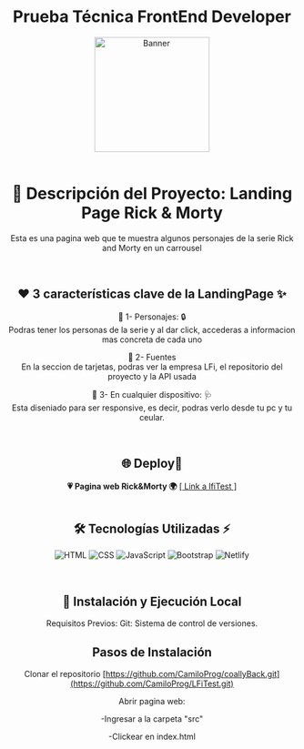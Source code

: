 <h1 align="center"> Prueba Técnica FrontEnd Developer  </h1>
 
  <!-- PROJECT LOGO -->
  <div align='center'>
    <a href="https://hackaton-no-country.vercel.app/" target="_blank">
      <img src="https://cdn.prod.website-files.com/6401fa36143dd725acd1e200/6401fe13b47a1de1351f9bd6_logo.svg" alt="Banner" width="full" height="202">
    </a>
  </div> 

<br>
<h1 align='center'>📑 Descripción del Proyecto: Landing Page Rick & Morty </h1>

<div align="center">
  <p>
    Esta es una pagina web que te muestra algunos personajes de la serie Rick and Morty en un carrousel
  </p>
</div>

<br>

<div align='center'>
  <h2>❤ 3 características clave de la LandingPage ✨</h2>
</div>

<div align='center'>
    <p>
      🔸 1- Personajes: 🔒 <br>
      Podras tener los personas de la serie y al dar click, accederas a informacion mas concreta de cada uno
    </p>
 <p>
       🔸 2- Fuentes <br> 
       En la seccion de tarjetas, podras ver la empresa LFi, el repositorio del proyecto y la API usada
 </p>
 <p>
      🔸 3- En cualquier dispositivo: 🩺 <br> 
         Esta diseniado para ser responsive, es decir, podras verlo desde tu pc y tu ceular.    
 </p>
      </p>
</div>



<br>
<div align='center'>
  <h2>🌐 Deploy🌟</h2>
</div>
<div align='center'>
  <b>💗 Pagina web Rick&Morty 🌍</b>
    <a href="https://lfitest.netlify.app/">[ Link a lfiTest ]</a>
</div>

<br>


<div align='center'>
  <h2>🛠️ Tecnologías Utilizadas ⚡</h2>


![HTML](https://img.shields.io/badge/HTML5-E34F26?style=for-the-badge&logo=html5&logoColor=white) 
![CSS](https://img.shields.io/badge/CSS3-1572B6?style=for-the-badge&logo=css3&logoColor=white)
![JavaScript](https://img.shields.io/badge/javascript-%23323330.svg?style=for-the-badge&logo=javascript&logoColor=%23F7DF1E)
![Bootstrap](https://img.shields.io/badge/bootstrap-%238511FA.svg?style=for-the-badge&logo=bootstrap&logoColor=white)
![Netlify](https://img.shields.io/badge/netlify-%23000000.svg?style=for-the-badge&logo=netlify&logoColor=#00C7B7)

  </div>



<br>

<div align='center'>
  <h2>🚀 Instalación y Ejecución Local</h2>

Requisitos Previos:
Git: Sistema de control de versiones.
</div>

<div align='center'>
  <h2>Pasos de Instalación</h2>

Clonar el repositorio
[https://github.com/CamiloProg/coallyBack.git](https://github.com/CamiloProg/LFiTest.git)


Abrir pagina web:

-Ingresar a la carpeta "src"

-Clickear en index.html
</div>
